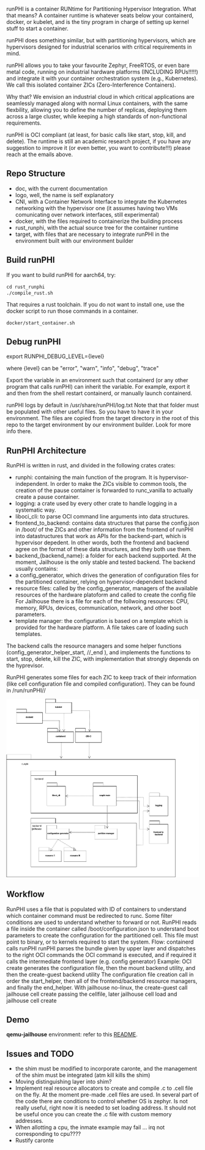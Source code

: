 runPHI is a container RUNtime for Partitioning Hypervisor Integration. 
What that means? A container runtime is whatever seats below your containerd, docker, or kubelet, and is the tiny program in charge of setting up kernel stuff to start a container.

runPHI does something similar, but with partitioning hypervisors, which are hypervisors designed for industrial scenarios with critical requirements in mind.

runPHI allows you to take your favourite Zephyr, FreeRTOS, or even bare metal code, running on industrial hardware platforms (INCLUDING RPUs!!!!!) and integrate it with your container orchestration system (e.g., Kubernetes).
We call this isolated container ZICs (Zero-Interference Containers).

Why that? We envision an industrial cloud in which critical applications are seamlessly managed along with normal Linux containers, with the same flexbility, allowing you to define the number of replicas, deploying them across a large cluster, while keeping a high standards of non-functional requirements. 

runPHI is OCI compliant (at least, for basic calls like start, stop, kill, and delete). The runtime is still an academic research project, if you have any suggestion to improve it (or even better, you want to contribute!!!) please reach at the emails above.

## Repo Structure

- doc, with the current documentation
- logo, well, the name is self explanatory
- CNI, with a Container Network Interface to integrate the Kubernetes networking with the hypervisor one (it assumes having two VMs comunicating over network interfaces, still experimental)
- docker, with the files required to containerize the building process
- rust_runphi, with the actual source tree for the container runtime
- target, with files that are necessary to integrate runPHI in the environment built with our environment builder

## Build runPHI

If you want to build runPHI for aarch64, try: 

    cd rust_runphi
    ./compile_rust.sh 
    
That requires a rust toolchain. If you do not want to install one, use the docker script to run those commands in a container.

    docker/start_container.sh
    

## Debug runPHI

export RUNPHI_DEBUG_LEVEL={level}

where {level} can be "error", "warn", "info", "debug", "trace"

Export the variable in an environment such that containerd (or any other program that calls runPHI) can inherit the variable.
For example, export it and then from the shell restart containerd, or manually launch containerd.

runPHI logs by default in /usr/share/runPHI/log.txt
Note that that folder must be populated with other useful files. So you have to have it in your environment. The files are copied from the target directory in the root of this repo to the target environment by our environment builder. Look for more info there.

## RunPHI Architecture

RunPHI is written in rust, and divided in the following crates crates:

- runphi: containing the main function of the program. It is hypervisor-independent. In order to make the ZICs visible to common tools, the creation of the pause container is forwarded to runc_vanilla to actually create a pause container.
- logging: a crate used by every other crate to handle logging in a systematic way.
- liboci_cli: to parse OCI command line arguments into data structures.
- frontend_to_backend: contains data structures that parse the config.json in /boot/ of the ZICs and other information from the frontend of runPHI into datastructures that work as APIs for the backend-part, which is hypervisor depedent. In other words, both the frontend and backend agree on the format of these data structures, and they both use them.
- backend_{backend_name}: a folder for each backend supported. At the moment, Jailhouse is the only stable and tested backend.
The backend usually contains:
- a config_generator, which drives the generation of configuration files for the partitioned container, relying on hypervisor-dependent backend
- resource files: called by the config_generator, managers of the available resources of the hardware platoform and called to create the config file
For Jailhouse there is a file for each of the follwoing resources: CPU, memory, RPUs, devices, communication, network, and other boot parameters. 
- template manager: the configuration is based on a template which is provided for the hardware platform. A file takes care of loading such templates.

The backend calls the resource managers and some helper functions (config_generator_helper_start, //_end ), and implements the functions to start, stop, delete, kill the ZIC, with implementation that strongly depends on the hyprevisor.

RunPHI generates some files for each ZIC to keep track of their information (like cell configuration file and compiled configuration). They can be found in /run/runPHI/<ContainerName>/

![RunPHI architecture](doc/runphi_architecture.png)


## Workflow

RunPHI uses a file that is populated with ID of containers to understand which container command must be redirected to runc.
Some filter conditions are used to understand whether to forward or not.
RunPHI reads a file inside the container called /boot/configuration.json to understand boot parameters to create the configuration for the partitioned cell.
This file must point to binary, or to kernels required to start the system.
Flow:
    containerd calls runPHI
    runPHI parses the bundle given by upper layer and dispatches to the right OCI commands
    the OCI command is executed, and if required it calls the intermediate frontend layer (e.g. config generator)
        Example:
            OCI create generates the configuration file, then the mount backend utility, and then the create-guest backend utility
            The configuration file creation call in order the start_helper, then all of the frontend/backend resource managers, and finally the end_helper.
            With jailhouse no-linux, the create-guest call jailhouse cell create passing the cellfile, later jailhouse cell load and jailhouse cell create


## Demo

**qemu-jailhouse** environment: refer to this [README](https://dessert.unina.it:8088/runphi/partitioned_container_demos/-/tree/main/demos).

## Issues and TODO
- the shim must be modified to incorporate caronte, and the management of the shim must be integrated (atm kill kills the shim)
- Moving distinguishing layer into shim?
- Implement real resource allocators to create and compile .c to .cell file on the fly. At the moment pre-made .cell files are used.
In several part of the code there are conditions to control whether OS is zephyr. Is not really useful, right now it is needed to set loading address. It should not be useful once you can create the .c file with custom memory addresses.
- When allotting a cpu, the inmate example may fail ... irq not corresponding to cpu????
- Rustify caronte



